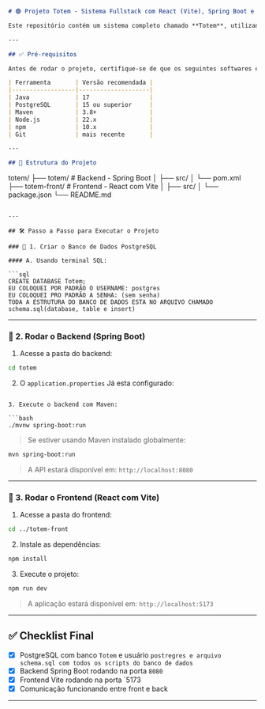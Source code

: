 ```markdown
# 🟢 Projeto Totem - Sistema Fullstack com React (Vite), Spring Boot e PostgreSQL

Este repositório contém um sistema completo chamado **Totem**, utilizando **React com Vite** no frontend, **Spring Boot** no backend e **PostgreSQL** como banco de dados.

---

## ✅ Pré-requisitos

Antes de rodar o projeto, certifique-se de que os seguintes softwares estão instalados em sua máquina:

| Ferramenta       | Versão recomendada |
|------------------|--------------------|
| Java             | 17                 |
| PostgreSQL       | 15 ou superior     |
| Maven            | 3.8+               |
| Node.js          | 22.x               |
| npm              | 10.x               |
| Git              | mais recente       |

---

## 📁 Estrutura do Projeto

```

totem/
├── totem/                 # Backend - Spring Boot
│   ├── src/
│   └── pom.xml
├── totem-front/  # Frontend - React com Vite
│   ├── src/
│   └── package.json
└── README.md

````

---

## 🛠️ Passo a Passo para Executar o Projeto

### 🔹 1. Criar o Banco de Dados PostgreSQL

#### A. Usando terminal SQL:

```sql
CREATE DATABASE Totem;
EU COLOQUEI POR PADRÃO O USERNAME: postgres
EU COLOQUEI PRO PADRÃO A SENHA: (sem senha)
TODA A ESTRUTURA DO BANCO DE DADOS ESTA NO ARQUIVO CHAMADO schema.sql(database, table e insert)
````

---

### 🔹 2. Rodar o Backend (Spring Boot)

1. Acesse a pasta do backend:

```bash
cd totem
```

2. O `application.properties` Já esta configurado:

```

3. Execute o backend com Maven:

```bash
./mvnw spring-boot:run
```

> Se estiver usando Maven instalado globalmente:

```bash
mvn spring-boot:run
```

> A API estará disponível em: `http://localhost:8080`

---

### 🔹 3. Rodar o Frontend (React com Vite)

1. Acesse a pasta do frontend:

```bash
cd ../totem-front
```

2. Instale as dependências:

```bash
npm install
```

3. Execute o projeto:

```bash
npm run dev
```

> A aplicação estará disponível em: `http://localhost:5173`

---

## ✅ Checklist Final

* [x] PostgreSQL com banco `Totem` e usuário `postregres e arquivo schema.sql com todos os scripts do banco de dados`
* [x] Backend Spring Boot rodando na porta `8080`
* [x] Frontend Vite rodando na porta `5173
* [x] Comunicação funcionando entre front e back

---
